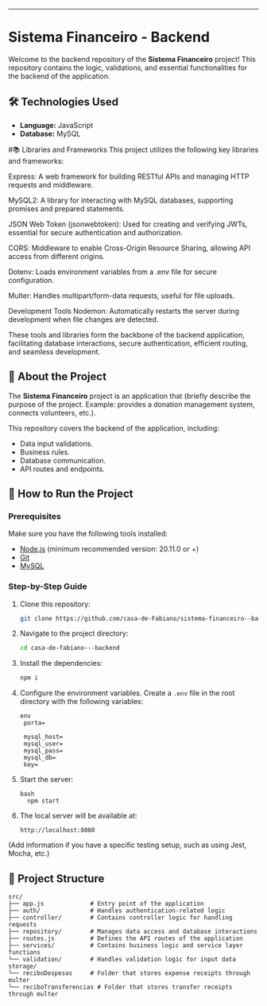 
---

# Sistema Financeiro - Backend

Welcome to the backend repository of the **Sistema Financeiro** project! This repository contains the logic, validations, and essential functionalities for the backend of the application.

## 🛠️ Technologies Used

- **Language:** JavaScript
- **Database:** MySQL

#📚 Libraries and Frameworks
This project utilizes the following key libraries and frameworks:

Express: A web framework for building RESTful APIs and managing HTTP requests and middleware.

MySQL2: A library for interacting with MySQL databases, supporting promises and prepared statements.

JSON Web Token (jsonwebtoken): Used for creating and verifying JWTs, essential for secure authentication and authorization.

CORS: Middleware to enable Cross-Origin Resource Sharing, allowing API access from different origins.

Dotenv: Loads environment variables from a .env file for secure configuration.

Multer: Handles multipart/form-data requests, useful for file uploads.

Development Tools
Nodemon: Automatically restarts the server during development when file changes are detected.

These tools and libraries form the backbone of the backend application, facilitating database interactions, secure authentication, efficient routing, and seamless development.


## 📖 About the Project

The **Sistema Financeiro** project is an application that (briefly describe the purpose of the project. Example: provides a donation management system, connects volunteers, etc.).

This repository covers the backend of the application, including:

- Data input validations.
- Business rules.
- Database communication.
- API routes and endpoints.

## 🚀 How to Run the Project

### Prerequisites

Make sure you have the following tools installed:

- [Node.js](https://nodejs.org/) (minimum recommended version: 20.11.0 or +)
- [Git](https://git-scm.com/)
- [MySQL](https://dev.mysql.com/downloads/workbench/)

### Step-by-Step Guide

1. Clone this repository:

   ```bash
   git clone https://github.com/casa-de-Fabiano/sistema-financeiro--backend.git
   ```

2. Navigate to the project directory:

   ```bash
   cd casa-de-fabiano---backend
   ```

3. Install the dependencies:

   ```bash
   npm i
   ```

4. Configure the environment variables. Create a `.env` file in the root directory with the following variables:

   ```
   env
    porta=

    mysql_host=
    mysql_user=
    mysql_pass=
    mysql_db=
    key=
   ```

5. Start the server:

   ```
   bash
     npm start
   ```

6. The local server will be available at:

   ```
   http://localhost:8080
   ```



(Add information if you have a specific testing setup, such as using Jest, Mocha, etc.)

## 📂 Project Structure

```plaintext
src/
├── app.js             # Entry point of the application
├── auth/              # Handles authentication-related logic
├── controller/        # Contains controller logic for handling requests
├── repository/        # Manages data access and database interactions
├── routes.js          # Defines the API routes of the application
├── services/          # Contains business logic and service layer functions
└── validation/        # Handles validation logic for input data
storage/
└── reciboDespesas     # Folder that stores expense receipts through multer
└── reciboTransferencias # Folder that stores transfer receipts through multer
```




